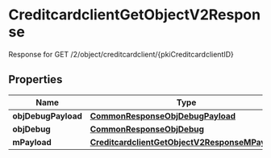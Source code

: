 

# CreditcardclientGetObjectV2Response

Response for GET /2/object/creditcardclient/{pkiCreditcardclientID}

## Properties

| Name | Type | Description | Notes |
|------------ | ------------- | ------------- | -------------|
|**objDebugPayload** | [**CommonResponseObjDebugPayload**](CommonResponseObjDebugPayload.md) |  |  |
|**objDebug** | [**CommonResponseObjDebug**](CommonResponseObjDebug.md) |  |  [optional] |
|**mPayload** | [**CreditcardclientGetObjectV2ResponseMPayload**](CreditcardclientGetObjectV2ResponseMPayload.md) |  |  |



